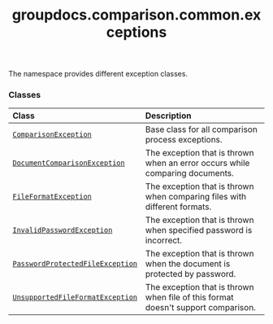﻿---
title: groupdocs.comparison.common.exceptions
second_title: GroupDocs.Comparison for Python via .NET API References
description: 
type: docs
url: /python-net/groupdocs.comparison.common.exceptions/
is_root: false
weight: 10
---

The namespace provides different exception classes.

### Classes
| Class | Description |
| :- | :- |
| [`ComparisonException`](/comparison/python-net/groupdocs.comparison.common.exceptions/comparisonexception) | Base class for all comparison process exceptions. |
| [`DocumentComparisonException`](/comparison/python-net/groupdocs.comparison.common.exceptions/documentcomparisonexception) | The exception that is thrown when an error occurs while comparing documents. |
| [`FileFormatException`](/comparison/python-net/groupdocs.comparison.common.exceptions/fileformatexception) | The exception that is thrown when comparing files with different formats. |
| [`InvalidPasswordException`](/comparison/python-net/groupdocs.comparison.common.exceptions/invalidpasswordexception) | The exception that is thrown when specified password is incorrect. |
| [`PasswordProtectedFileException`](/comparison/python-net/groupdocs.comparison.common.exceptions/passwordprotectedfileexception) | The exception that is thrown when the document is protected by password. |
| [`UnsupportedFileFormatException`](/comparison/python-net/groupdocs.comparison.common.exceptions/unsupportedfileformatexception) | The exception that is thrown when file of this format doesn't support comparison. |


